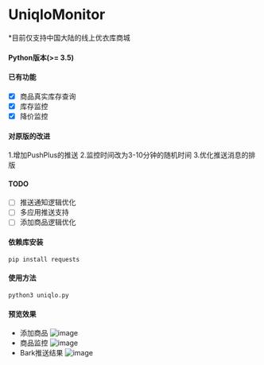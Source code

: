 # UniqloMonitor
*目前仅支持中国大陆的线上优衣库商城

#### Python版本(>= 3.5)

#### 已有功能
  - [x] 商品真实库存查询
  - [x] 库存监控
  - [x] 降价监控
#### 对原版的改进
1.增加PushPlus的推送
2.监控时间改为3-10分钟的随机时间
3.优化推送消息的排版
#### TODO
  - [ ] 推送通知逻辑优化
  - [ ] 多应用推送支持
  - [ ] 添加商品逻辑优化

#### 依赖库安装

`pip install requests`

#### 使用方法
`python3 uniqlo.py`

#### 预览效果
+ 添加商品
![image](docs/add_product.png)
+ 商品监控
![image](docs/monitor.png)
+ Bark推送结果
![image](docs/bark_push.jpg)
